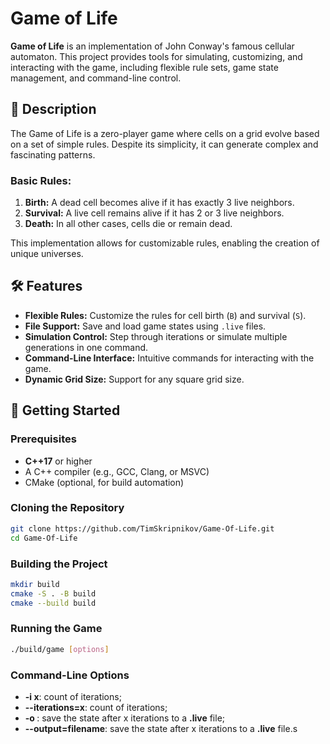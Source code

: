 # Game of Life

**Game of Life** is an implementation of John Conway's famous cellular automaton. This project provides tools for simulating, customizing, and interacting with the game, including flexible rule sets, game state management, and command-line control.

## 📖 Description

The Game of Life is a zero-player game where cells on a grid evolve based on a set of simple rules. Despite its simplicity, it can generate complex and fascinating patterns.

### Basic Rules:
1. **Birth:** A dead cell becomes alive if it has exactly 3 live neighbors.
2. **Survival:** A live cell remains alive if it has 2 or 3 live neighbors.
3. **Death:** In all other cases, cells die or remain dead.

This implementation allows for customizable rules, enabling the creation of unique universes.

## 🛠️ Features

- **Flexible Rules:** Customize the rules for cell birth (`B`) and survival (`S`).
- **File Support:** Save and load game states using `.live` files.
- **Simulation Control:** Step through iterations or simulate multiple generations in one command.
- **Command-Line Interface:** Intuitive commands for interacting with the game.
- **Dynamic Grid Size:** Support for any square grid size.

## 🚀 Getting Started

### Prerequisites

- **C++17** or higher
- A C++ compiler (e.g., GCC, Clang, or MSVC)
- CMake (optional, for build automation)

### Cloning the Repository

```bash
git clone https://github.com/TimSkripnikov/Game-Of-Life.git
cd Game-Of-Life
```

### Building the Project

```bash
mkdir build
cmake -S . -B build
cmake --build build
```

### Running the Game
```bash
./build/game [options]
```
### Command-Line Options

- **-i x**: count of iterations;
- **--iterations=x**: count of iterations;
- **-o <file>**: save the state after x iterations to a **.live** file;
- **--output=filename**: save the state after x iterations to a **.live** file.s


